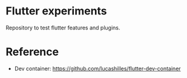 # Flutter experiments
Repository to test flutter features and plugins.

# Reference
- Dev container: https://github.com/lucashilles/flutter-dev-container
